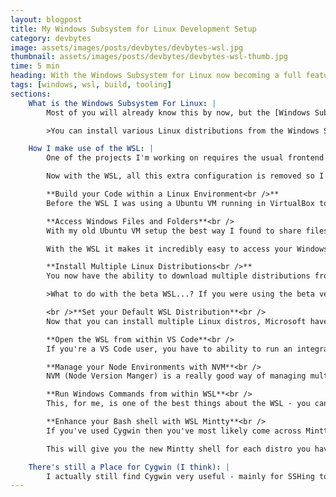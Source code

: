 ```yaml
---
layout: blogpost
title: My Windows Subsystem for Linux Development Setup
category: devbytes
image: assets/images/posts/devbytes/devbytes-wsl.jpg
thumbnail: assets/images/posts/devbytes/devbytes-wsl-thumb.jpg
time: 5 min
heading: With the Windows Subsystem for Linux now becoming a full feature in Windows 10, you'll really be able to harness the power of having a full version of Linux running behind the scenes to provide compilation and tooling support for your development projects.
tags: [windows, wsl, build, tooling]
sections:
    What is the Windows Subsystem For Linux: |
        Most of you will already know this by now, but the [Windows Subsytem for Linux (WSL)](https://docs.microsoft.com/en-us/windows/wsl/install-win10) is basically a full version of Linux that runs within Windows. As opposed to Cygwin, which provides a 'unix-like' environment, this is an actual version of Linux you have available to you. No more spinning up a VM in VirtualBox and SSHing to it and trying to share files between it and your host system. This is all taken care of with the WSL.<br /><br />

        >You can install various Linux distributions from the Windows Store. Make sure your build version of Windows is at least 16215. Run `winver` in the command prompt to check this. Microsoft are continuously adding new distributions, Kali Linux and Debian being the most recent additions.

    How I make use of the WSL: |
        One of the projects I'm working on requires the usual frontend tooling process of *ES6/SASS->Babel->Webpack* which is best run on Linux or MacOS. I'm a Windows guy and since it's so much easier to build frontend dev projects on Linux/Mac, I used to spin up a VM and have that do all the heavy lifting. It was then a lot of work trying to get the files to play nicely when shared out to my Windows host.<br /><br />

        Now with the WSL, all this extra configuration is removed so I have more time to concentrate on the code. Here's a run down of how the WSL really helps me in my development process:<br /><br />

        **Build your Code within a Linux Environment<br />**
        Before the WSL I was using a Ubuntu VM running in VirtualBox to build my codebase and sharing out the repository to my Windows host system in order to access those files in VS Code. This required a lot of setup to get up and running. Now with the WSL, you just have to click the Ubuntu icon and you're straight into a bash shell. This also takes up a lot less memory as I’d give my Ubuntu VM at least 2GB but the WSL bash shell should only use around 5MB (however you may find the overall memory consumption by Windows is higher due to the running of the WSL).<br /><br />

        **Access Windows Files and Folders**<br />
        With my old Ubuntu VM setup the best way I found to share files to my Windows host was to setup a Samba file server and then mount the network drive in Windows. VirtualBox shared folders [didn't play nicely with symlinks](https://github.com/npm/npm/issues/992) which caused problems for NPM, so Samba was the best alternative. Again, this was time spent on a lot of configuration setup.<br /><br />

        With the WSL it makes it incredibly easy to access your Windows files from within bash. No more trying to share out a folders, you can just cd to `/mnt` and you'll see your drive letters. This means you can clone a repo and install your NPM packages to a folder in Ubuntu like `/mnt/d/dev/repos/myproject` and this will be directly accessible from within Windows at `D:\dev\repos\myproject`.<br /><br />

        **Install Multiple Linux Distributions<br />**
        You now have the ability to download multiple distributions from the Windows Store. This is great if you need to test certain things in a separate Linux environment or need to specifically run commands in OpenSUSE for example. As of now there are 5 distros you can install: *Ubuntu, openSUSE, SUSE Server, Debian and Kali Linux*.<br /><br />

        >What to do with the beta WSL...? If you were using the beta version of the WSL, Microsoft have now provided a command line utility, `lxrun.exe`, that allows you to properly uninstall this beta version.

        <br />**Set your Default WSL Distribution**<br />
        Now that you can install multiple Linux distros, Microsoft have added a handy command line utility that allows you to set a default. Run `wslconfig /l` from your normal Windows prompt and this will list all the distributions you currently have installed (the beta Ubuntu bash will not be listed). You can then set the default distro to use by running `wslconfig /s openSUSE-42`. Now that openSUSE is set as the default I can just run `wsl` or `bash` and this will log me into my bash shell for openSUSE.<br /><br />

        **Open the WSL from within VS Code**<br />
        If you're a VS Code user, you have to ability to run an integrated terminal, which I find really useful. By default, this will use the Windows command prompt, but adding this to your settings file: `terminal.integrated.shell.windows": "C:\\WINDOWS\\Sysnative\\bash.exe"`, you can tell it to run your default WSL distribution.<br /><br />

        **Manage your Node Environments with NVM**<br />
        NVM (Node Version Manger) is a really good way of managing multiple Node environments. It works really well for Linux but I've always had issues with the Windows port - mainly issues with directory names being too long (however this may have been fixed in a newer version). One great thing about the WSL is that you can run the Linux version of NVM with no issues (that I know of) which makes it really easy to switch between versions if you need to. Checkout [NVM's Github page](https://github.com/creationix/nvm) for details on how to set it up.<br /><br />

        **Run Windows Commands from within WSL**<br />
        This, for me, is one of the best things about the WSL - you can actually run Windows files (so exe, msi, PowerShell scripts) from the bash prompt. This was super useful as I needed to build my code in Linux but use a PowerShell script to build the msi file for deploying on Windows. I could therefore have one NPM script that built my code and have another that called the PowerShell script that built the msi and run them sequentially. Super useful!<br /><br />

        **Enhance your Bash shell with WSL Mintty**<br />
        If you've used Cygwin then you've most likely come across Mintty. Cygwin, by default, will use the Windows shell which has a fair amount of limitations on customising it. By installing the Mintty shell it allows you to add several customisations that make your life so much easier. Now there's a version of Mintty for the WSL. Head to the [WSL Mintty Github page](https://github.com/mintty/wsltty) and install the latest version.<br /><br />

        This will give you the new Mintty shell for each distro you have, provide shortcut links to open them and include a matching distro icon! You now have access to all its customisations, like font colour/sizes, transparency etc. - just right click on the top menu of your bash shell and select Options.<br />

    There's still a Place for Cygwin (I think): |
        I actually still find Cygwin very useful - mainly for SSHing to actual Linux machines and running [tmux](https://en.wikipedia.org/wiki/Tmux). I've found the bash shell does not play very well with tmux when you have multiple panes open and when you change the size of the bash window the tmux panes don't get redrawn correctly. Cygwin (with Mintty) handles this really well and also 256 bit colour is supported, so if you have code highlighting in VI this will work nicely in Cygwin.
---
```

